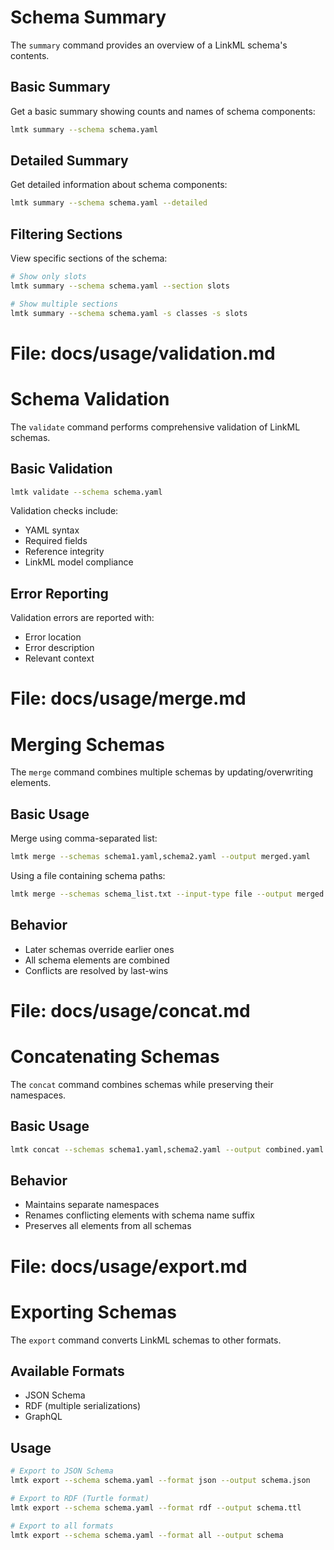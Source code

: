 # Schema Summary

The `summary` command provides an overview of a LinkML schema's contents.

## Basic Summary

Get a basic summary showing counts and names of schema components:
```bash
lmtk summary --schema schema.yaml
```

## Detailed Summary

Get detailed information about schema components:
```bash
lmtk summary --schema schema.yaml --detailed
```

## Filtering Sections

View specific sections of the schema:
```bash
# Show only slots
lmtk summary --schema schema.yaml --section slots

# Show multiple sections
lmtk summary --schema schema.yaml -s classes -s slots
```

# File: docs/usage/validation.md
# Schema Validation

The `validate` command performs comprehensive validation of LinkML schemas.

## Basic Validation

```bash
lmtk validate --schema schema.yaml
```

Validation checks include:
- YAML syntax
- Required fields
- Reference integrity
- LinkML model compliance

## Error Reporting

Validation errors are reported with:
- Error location
- Error description
- Relevant context

# File: docs/usage/merge.md
# Merging Schemas

The `merge` command combines multiple schemas by updating/overwriting elements.

## Basic Usage

Merge using comma-separated list:
```bash
lmtk merge --schemas schema1.yaml,schema2.yaml --output merged.yaml
```

Using a file containing schema paths:
```bash
lmtk merge --schemas schema_list.txt --input-type file --output merged.yaml
```

## Behavior

- Later schemas override earlier ones
- All schema elements are combined
- Conflicts are resolved by last-wins

# File: docs/usage/concat.md
# Concatenating Schemas

The `concat` command combines schemas while preserving their namespaces.

## Basic Usage

```bash
lmtk concat --schemas schema1.yaml,schema2.yaml --output combined.yaml
```

## Behavior

- Maintains separate namespaces
- Renames conflicting elements with schema name suffix
- Preserves all elements from all schemas

# File: docs/usage/export.md
# Exporting Schemas

The `export` command converts LinkML schemas to other formats.

## Available Formats

- JSON Schema
- RDF (multiple serializations)
- GraphQL

## Usage

```bash
# Export to JSON Schema
lmtk export --schema schema.yaml --format json --output schema.json

# Export to RDF (Turtle format)
lmtk export --schema schema.yaml --format rdf --output schema.ttl

# Export to all formats
lmtk export --schema schema.yaml --format all --output schema
```